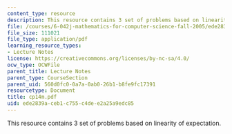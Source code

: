 ```yaml
---
content_type: resource
description: This resource contains 3 set of problems based on linearity of expectation.
file: /courses/6-042j-mathematics-for-computer-science-fall-2005/ede2839aceb1c755c4dee2a25a9edc85_cp14m.pdf
file_size: 111021
file_type: application/pdf
learning_resource_types:
- Lecture Notes
license: https://creativecommons.org/licenses/by-nc-sa/4.0/
ocw_type: OCWFile
parent_title: Lecture Notes
parent_type: CourseSection
parent_uid: 560d0fc0-0a7a-0ab0-26b1-b8fe9fc17391
resourcetype: Document
title: cp14m.pdf
uid: ede2839a-ceb1-c755-c4de-e2a25a9edc85
---
```

This resource contains 3 set of problems based on linearity of expectation.